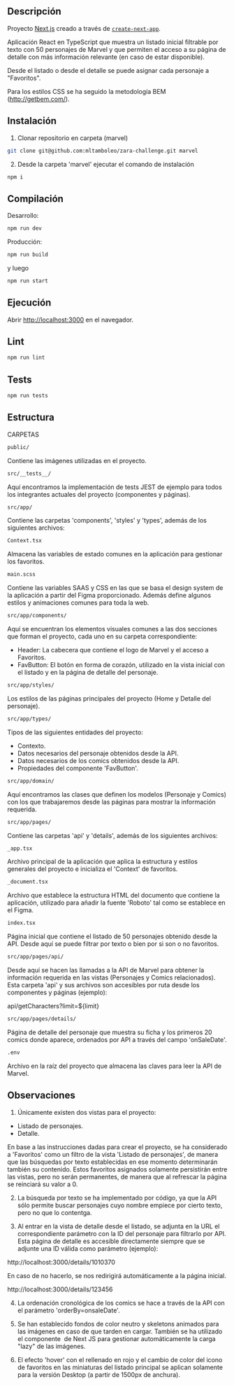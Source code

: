 ## Descripción

Proyecto [Next.js](https://nextjs.org/) creado a través de [`create-next-app`](https://github.com/vercel/next.js/tree/canary/packages/create-next-app).

Aplicación React en TypeScript que muestra un listado inicial filtrable por texto con 50 personajes de Marvel y que permiten el acceso a su página de detalle con más información relevante (en caso de estar disponible).

Desde el listado o desde el detalle se puede asignar cada personaje a "Favoritos".

Para los estilos CSS se ha seguido la metodología BEM (http://getbem.com/).

## Instalación

1) Clonar repositorio en carpeta (marvel)
```bash
git clone git@github.com:mltamboleo/zara-challenge.git marvel
```

2) Desde la carpeta 'marvel' ejecutar el comando de instalación 
```bash
npm i
```

## Compilación

Desarrollo:

```bash
npm run dev
```

Producción:

```bash
npm run build
```

y luego

```bash
npm run start
```
## Ejecución

Abrir [http://localhost:3000](http://localhost:3000) en el navegador.

## Lint

```bash
npm run lint
```

## Tests

```bash
npm run tests
```

## Estructura

CARPETAS

```bash
public/
```
Contiene las imágenes utilizadas en el proyecto.

```bash
src/__tests__/
```
Aquí encontramos la implementación de tests JEST de ejemplo para todos los integrantes actuales del proyecto (componentes y páginas).

```bash
src/app/
```
Contiene las carpetas 'components', 'styles' y 'types', además de los siguientes archivos:

```bash
Context.tsx
```
Almacena las variables de estado comunes en la aplicación para gestionar los favoritos.

```bash
main.scss
```
Contiene las variables SAAS y CSS en las que se basa el design system de la aplicación a partir del Figma proporcionado.
Además define algunos estilos y animaciones comunes para toda la web.

```bash
src/app/components/
```
Aquí se encuentran los elementos visuales comunes a las dos secciones que forman el proyecto, cada uno en su carpeta correspondiente:

- Header: La cabecera que contiene el logo de Marvel y el acceso a Favoritos.
- FavButton: El botón en forma de corazón, utilizado en la vista inicial con el listado y en la página de detalle del personaje.

```bash
src/app/styles/
```
Los estilos de las páginas principales del proyecto (Home y Detalle del personaje).

```bash
src/app/types/
```
Tipos de las siguientes entidades del proyecto:

- Contexto.
- Datos necesarios del personaje obtenidos desde la API.
- Datos necesarios de los comics obtenidos desde la API.
- Propiedades del componente 'FavButton'.

```bash
src/app/domain/
```
Aquí encontramos las clases que definen los modelos (Personaje y Comics) con los que trabajaremos desde las páginas para mostrar la información requerida.

```bash
src/app/pages/
```
Contiene las carpetas 'api' y 'details', además de los siguientes archivos:

```bash
_app.tsx
```
Archivo principal de la aplicación que aplica la estructura y estilos generales del proyecto e inicializa el 'Context' de favoritos.

```bash
_document.tsx
```
Archivo que establece la estructura HTML del documento que contiene la aplicación, utilizado para añadir la fuente 'Roboto' tal como se establece en el Figma.

```bash
index.tsx
```
Página inicial que contiene el listado de 50 personajes obtenido desde la API.
Desde aquí se puede filtrar por texto o bien por si son o no favoritos.

```bash
src/app/pages/api/
```
Desde aquí se hacen las llamadas a la API de Marvel para obtener la información requerida en las vistas (Personajes y Comics relacionados).
Esta carpeta 'api' y sus archivos son accesibles por ruta desde los componentes y páginas (ejemplo):

api/getCharacters?limit=${limit}

```bash
src/app/pages/details/
```
Página de detalle del personaje que muestra su ficha y los primeros 20 comics donde aparece, ordenados por API a través del campo 'onSaleDate'.

```bash
.env
```
Archivo en la raíz del proyecto que almacena las claves para leer la API de Marvel.

## Observaciones
1) Únicamente existen dos vistas para el proyecto:

- Listado de personajes.
- Detalle.

En base a las instrucciones dadas para crear el proyecto, se ha considerado a 'Favoritos' como un filtro de la vista 'Listado de personajes', de manera que las búsquedas por texto establecidas en ese momento determinarán también su contenido. Estos favoritos asignados solamente persistirán entre las vistas, pero no serán permanentes, de manera que al refrescar la página se reinciará su valor a 0.

2) La búsqueda por texto se ha implementado por código, ya que la API sólo permite buscar personajes cuyo nombre empiece por cierto texto, pero no que lo contentga.

3) Al entrar en la vista de detalle desde el listado, se adjunta en la URL el correspondiente parámetro con la ID del personaje para filtrarlo por API.
Esta página de detalle es accesible directamente siempre que se adjunte una ID válida como parámetro (ejemplo):

http://localhost:3000/details/1010370

En caso de no hacerlo, se nos redirigirá automáticamente a la página inicial.

http://localhost:3000/details/123456

4) La ordenación cronológica de los comics se hace a través de la API con el parámetro 'orderBy=onsaleDate'.

5) Se han establecido fondos de color neutro y skeletons animados para las imágenes en caso de que tarden en cargar. También se ha utilizado el componente <Image> de Next JS para gestionar automáticamente la carga "lazy" de las imágenes.

6) El efecto 'hover' con el rellenado en rojo y el cambio de color del icono de favoritos en las miniaturas del listado principal se aplican solamente para la versión Desktop (a partir de 1500px de anchura).

